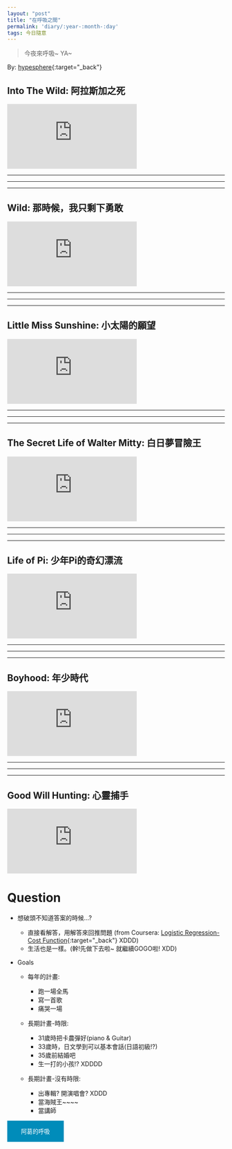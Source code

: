 ```yaml
---
layout: "post"
title: "在呼吸之間"
permalink: 'diary/:year-:month-:day'
tags: 今日隨意
---
```


> 今夜來呼吸~ YA~

By: [hypesphere](https://www.hypesphere.com/news/12670){:target="_back"}

## Into The Wild: 阿拉斯加之死

<iframe src="https://www.youtube.com/embed/cl4cLEToPfc" frameborder="0" allow="accelerometer; autoplay; encrypted-media; gyroscope; picture-in-picture" allowfullscreen></iframe>


---
---
---

## Wild: 那時候，我只剩下勇敢

<iframe src="https://www.youtube.com/embed/WPhObB1ZWQA" frameborder="0" allow="accelerometer; autoplay; encrypted-media; gyroscope; picture-in-picture" allowfullscreen></iframe>


---
---
---

## Little Miss Sunshine: 小太陽的願望

<iframe src="https://www.youtube.com/embed/OGdxdb0af2M" frameborder="0" allow="accelerometer; autoplay; encrypted-media; gyroscope; picture-in-picture" allowfullscreen></iframe>


---
---
---

## The Secret Life of Walter Mitty: 白日夢冒險王

<iframe src="https://www.youtube.com/embed/NucJk8TxyRg" frameborder="0" allow="accelerometer; autoplay; encrypted-media; gyroscope; picture-in-picture" allowfullscreen></iframe>


---
---
---

## Life of Pi: 少年Pi的奇幻漂流

<iframe src="https://www.youtube.com/embed/avcJlsxUgo4" frameborder="0" allow="accelerometer; autoplay; encrypted-media; gyroscope; picture-in-picture" allowfullscreen></iframe>


---
---
---

## Boyhood: 年少時代

<iframe src="https://www.youtube.com/embed/mYFaghHyMKc" frameborder="0" allow="accelerometer; autoplay; encrypted-media; gyroscope; picture-in-picture" allowfullscreen></iframe>


---
---
---

## Good Will Hunting: 心靈捕手

<iframe  src="https://www.youtube.com/embed/qkmxbZTos6w" frameborder="0" allow="accelerometer; autoplay; encrypted-media; gyroscope; picture-in-picture" allowfullscreen></iframe>


# Question

- 想破頭不知道答案的時候...?

   - 直接看解答，用解答來回推問題 (from Coursera: [Logistic Regression-Cost Function](https://www.coursera.org/learn/machine-learning/lecture/1XG8G/cost-function){:target="_back"} XDDD)
   - 生活也是一樣。(幹!先做下去啦~ 就繼續GOGO啦! XDD)

- Goals 

   - 每年的計畫:
      - 跑一場全馬
      - 寫一首歌
      - 痛哭一場

   - 長期計畫-時限:
      - 31歲時把卡農彈好(piano & Guitar)
      - 33歲時，日文學到可以基本會話(日語初級!?)
      - 35歲前結婚吧
      - 生一打的小孩!? XDDDD

   - 長期計畫-沒有時限:
      - 出專輯? 開演唱會? XDDD
      - 當海賊王~~~~
      - 當講師

<script> 
function clickF(){
    document.getElementById("imgDiv").style.display = "block";
}

</script>

<div id='imgDiv' style="display: none">

<table>
   <tr>
      <td>
         <img src="https://i.imgur.com/ZdGovT8.jpg"/>
      </td>
   </tr>
</table>

</div>

<button 
 onclick="clickF()"
 style="background-color: #008CBA;
       border: none;
       padding: 15px 32px;
       color: white;
       cursor: pointer;
       ">阿葛的呼吸</button>